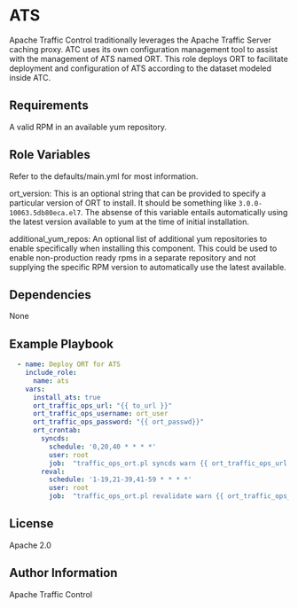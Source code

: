 <!--
    Licensed to the Apache Software Foundation (ASF) under one
    or more contributor license agreements.  See the NOTICE file
    distributed with this work for additional information
    regarding copyright ownership.  The ASF licenses this file
    to you under the Apache License, Version 2.0 (the
    "License"); you may not use this file except in compliance
    with the License.  You may obtain a copy of the License at

      http://www.apache.org/licenses/LICENSE-2.0

    Unless required by applicable law or agreed to in writing,
    software distributed under the License is distributed on an
    "AS IS" BASIS, WITHOUT WARRANTIES OR CONDITIONS OF ANY
    KIND, either express or implied.  See the License for the
    specific language governing permissions and limitations
    under the License.
-->
ATS
=========

Apache Traffic Control traditionally leverages the Apache Traffic Server caching proxy.  ATC uses its own configuration management tool to assist with the management of ATS named ORT.  This role deploys ORT to facilitate deployment and configuration of ATS according to the dataset modeled inside ATC.

Requirements
------------

A valid RPM in an available yum repository.

Role Variables
--------------

Refer to the defaults/main.yml for most information.

ort_version: This is an optional string that can be provided to specify a particular version of ORT to install.  It should be something like `3.0.0-10063.5db80eca.el7`.  The absense of this variable entails automatically using the latest version available to yum at the time of initial installation.

additional_yum_repos: An optional list of additional yum repositories to enable specifically when installing this component.  This could be used to enable non-production ready rpms in a separate repository and not supplying the specific RPM version to automatically use the latest available.

Dependencies
------------

None

Example Playbook
----------------
```yaml
  - name: Deploy ORT for ATS
    include_role:
      name: ats
    vars:
      install_ats: true
      ort_traffic_ops_url: "{{ to_url }}"
      ort_traffic_ops_username: ort_user
      ort_traffic_ops_password: "{{ ort_passwd}}"
      ort_crontab:
        syncds:
          schedule: '0,20,40 * * * *'
          user: root
          job:  "traffic_ops_ort.pl syncds warn {{ ort_traffic_ops_url }} '{{ ort_traffic_ops_username }}:{{ ort_traffic_ops_password }}' --login_dispersion=35 --dispersion=420 &>/tmp/ort/syncds.log"
        reval:
          schedule: '1-19,21-39,41-59 * * * *'
          user: root
          job:  "traffic_ops_ort.pl revalidate warn {{ ort_traffic_ops_url }} '{{ ort_traffic_ops_username }}:{{ ort_traffic_ops_password }}' --login_dispersion=35 &>/tmp/ort/reval.log"
```

License
-------

Apache 2.0

Author Information
------------------

Apache Traffic Control
